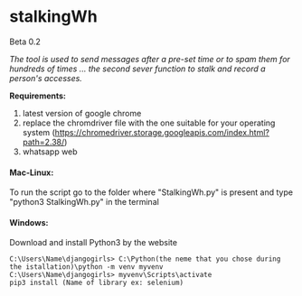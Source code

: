 # stalkingWh

Beta 0.2

<i>The tool is used to send messages after a pre-set time or to spam them for hundreds of times ... the second sever function to stalk and record a person's accesses.</i>

<b>Requirements:</b>
1) latest version of google chrome
2) replace the chromdriver file with the one suitable for your operating system (https://chromedriver.storage.googleapis.com/index.html?path=2.38/)
3) whatsapp web

<h4>Mac-Linux:</h4>
<p>To run the script go to the folder where "StalkingWh.py" is present and type "python3 StalkingWh.py" in the terminal<p>

<h4>Windows:</h4>
Download and install Python3 by the website

```
C:\Users\Name\djangogirls> C:\Python(the neme that you chose during the istallation)\python -m venv myvenv
C:\Users\Name\djangogirls> myvenv\Scripts\activate
pip3 install (Name of library ex: selenium)
```
